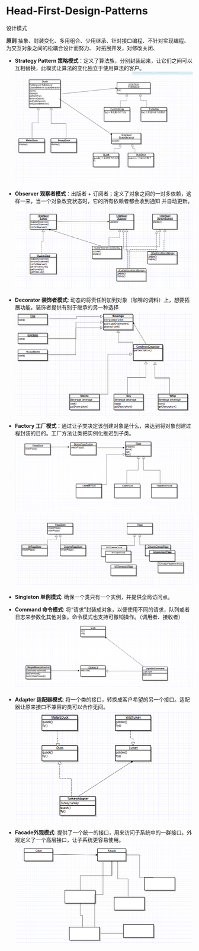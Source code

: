 # Head-First-Design-Patterns
设计模式

**原则**
抽象、封装变化、多用组合、少用继承、针对接口编程、不针对实现编程、为交互对象之间的松耦合设计而努力、
对拓展开发，对修改关闭、
* **Strategy Pattern 策略模式**：定义了算法族，分别封装起来，让它们之间可以互相替换，此模式让算法的变化独立于使用算法的客户。
![Image text](https://github.com/hujinxin1209/Head_First_Design_Patterns/blob/master/img/duck.png)

* **Observer 观察者模式**：出版者 + 订阅者；定义了对象之间的一对多依赖，这样一来，当一个对象改变状态时，它的所有依赖者都会收到通知
并自动更新。
![Image text](https://github.com/hujinxin1209/Head_First_Design_Patterns/blob/master/img/Observer.png)

* **Decorator 装饰者模式**: 动态的将责任附加到对象（咖啡的调料）上，想要拓展功能，装饰者提供有别于继承的另一种选择
![Image text](https://github.com/hujinxin1209/Head_First_Design_Patterns/blob/master/img/Decorator.png)

* **Factory 工厂模式**：通过让子类决定该创建对象是什么，来达到将对象创建过程封装的目的。工厂方法让类把实例化推迟到子类。
![Image text](https://github.com/hujinxin1209/Head_First_Design_Patterns/blob/master/img/simpleFactory.png)
![Image text](https://github.com/hujinxin1209/Head_First_Design_Patterns/blob/master/img/factoryfm.png)

* **Singleton 单例模式**: 确保一个类只有一个实例，并提供全局访问点。

* **Command 命令模式**: 将“请求”封装成对象，以便使用不同的请求，队列或者日志来参数化其他对象。命令模式也支持可撤销操作。（调用者、接收者）
![Image text](https://github.com/hujinxin1209/Head_First_Design_Patterns/blob/master/img/simpleCommand.png)

* **Adapter 适配器模式**: 将一个类的接口，转换成客户希望的另一个接口。适配器让原来接口不兼容的类可以合作无间。
![Image text](https://github.com/hujinxin1209/Head_First_Design_Patterns/blob/master/img/adapter.png)

* **Facade外观模式**: 提供了一个统一的接口，用来访问子系统中的一群接口。外观定义了一个高层接口，让子系统更容易使用。
![Image text](https://github.com/hujinxin1209/Head_First_Design_Patterns/blob/master/img/facade.png)